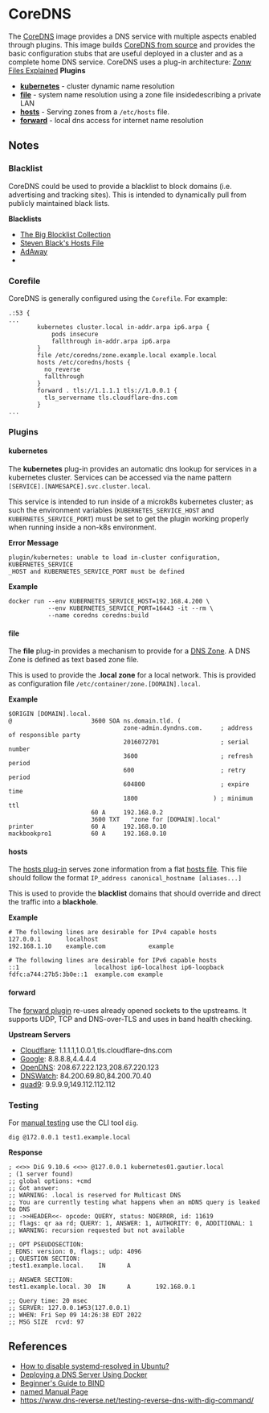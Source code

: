 # CoreDNS

The [CoreDNS](https://coredns.io) image provides a DNS service with multiple aspects enabled through plugins. This image builds [CoreDNS from source](https://github.com/coredns/coredns) and provides the basic configuration stubs that are useful deployed in a cluster and as a complete home DNS service. CoreDNS uses a plug-in architecture:
[Zonw Files Explained](http://www.steves-internet-guide.com/dns-zones-explained/)
**Plugins**

- **[kubernetes](https://coredns.io/plugins/kubernetes/)** - cluster dynamic name resolution
- **[file](https://coredns.io/plugins/file/)** - system name resolution using a zone file insidedescribing a private LAN
- **[hosts](https://coredns.io/plugins/hosts/)** - Serving zones from a `/etc/hosts` file.
- **[forward](https://coredns.io/plugins/forward/)** - local dns access for internet name resolution 

## Notes

### Blacklist
CoreDNS could be used to provide a blacklist to block domains (i.e. advertising and tracking sites). This is intended to dynamically pull from publicly maintained black lists.

**Blacklists**
- [The Big Blocklist Collection](https://firebog.net)
- [Steven Black's Hosts File](https://raw.githubusercontent.com/StevenBlack/hosts/master/hosts)
- [AdAway](https://adaway.org/hosts.txt)
- 

### Corefile
CoreDNS is generally configured using the `Corefile`. For example:
```
.:53 {
...
        kubernetes cluster.local in-addr.arpa ip6.arpa {
            pods insecure
            fallthrough in-addr.arpa ip6.arpa
        }
        file /etc/coredns/zone.example.local example.local
        hosts /etc/coredns/hosts {
          no_reverse
          fallthrough
        }
        forward . tls://1.1.1.1 tls://1.0.0.1 {
          tls_servername tls.cloudflare-dns.com
        }
...
```

### Plugins

#### kubernetes
The **kubernetes** plug-in provides an automatic dns lookup for services in a kubernetes cluster.  Services can be accessed via the name pattern `[SERVICE].[NAMESAPCE].svc.cluster.local`.

This service is intended to run inside of a microk8s kubernetes cluster; as such the environment variables (`KUBERNETES_SERVICE_HOST` and `KUBERNETES_SERVICE_PORT`) must be set to get the plugin working properly when running inside a non-k8s environment. 

**Error Message** 
```
plugin/kubernetes: unable to load in-cluster configuration, KUBERNETES_SERVICE
_HOST and KUBERNETES_SERVICE_PORT must be defined
```

**Example**
```
docker run --env KUBERNETES_SERVICE_HOST=192.168.4.200 \
           --env KUBERNETES_SERVICE_PORT=16443 -it --rm \
           --name coredns coredns:build
```
 
#### file
The **file** plug-in provides a mechanism to provide for a [DNS Zone](https://help.dyn.com/how-to-format-a-zone-file/). A DNS Zone is defined as text based zone file. 

This is used to provide the **.local zone** for a local network. This is provided as configuration file `/etc/container/zone.[DOMAIN].local`. 

**Example**
```
$ORIGIN [DOMAIN].local.
@                      3600 SOA ns.domain.tld. (
                                zone-admin.dyndns.com.     ; address of responsible party
                                2016072701                 ; serial number
                                3600                       ; refresh period
                                600                        ; retry period
                                604800                     ; expire time
                                1800                     ) ; minimum ttl
                       60 A     192.168.0.2
                       3600 TXT   "zone for [DOMAIN].local"
printer                60 A     192.168.0.10
mackbookpro1           60 A     192.168.0.10
```

#### hosts
The [hosts plug-in](https://coredns.io/plugins/hosts/) serves zone information from a flat [hosts file](https://www.man7.org/linux/man-pages/man5/hosts.5.html). This file should follow the format `IP_address canonical_hostname [aliases...]`

This is used to provide the **blacklist** domains that should override and direct the traffic into a **blackhole**.

**Example**
```
# The following lines are desirable for IPv4 capable hosts
127.0.0.1       localhost
192.168.1.10    example.com            example

# The following lines are desirable for IPv6 capable hosts
::1                     localhost ip6-localhost ip6-loopback
fdfc:a744:27b5:3b0e::1  example.com example
```

#### forward
The [forward plugin](https://coredns.io/plugins/forward/) re-uses already opened sockets to the upstreams. It supports UDP, TCP and DNS-over-TLS and uses in band health checking.

**Upstream Servers**
- [Cloudflare](https://www.cloudflare.com): 1.1.1.1,1.0.0.1,tls.cloudflare-dns.com
- [Google](https://www.google.com): 8.8.8.8,4.4.4.4
- [OpenDNS](https://www.opendns.com): 208.67.222.123,208.67.220.123
- [DNSWatch](https://www.dnswatch.info): 84.200.69.80,84.200.70.40
- [quad9](https://www.quad9.net): 9.9.9.9,149.112.112.112

### Testing
For [manual testing](https://www.a2hosting.com/kb/getting-started-guide/internet-and-networking/troubleshooting-dns-with-dig-and-nslookup) use the CLI tool `dig`.
```
dig @172.0.0.1 test1.example.local
```
**Response**
```
; <<>> DiG 9.10.6 <<>> @127.0.0.1 kubernetes01.gautier.local
; (1 server found)
;; global options: +cmd
;; Got answer:
;; WARNING: .local is reserved for Multicast DNS
;; You are currently testing what happens when an mDNS query is leaked to DNS
;; ->>HEADER<<- opcode: QUERY, status: NOERROR, id: 11619
;; flags: qr aa rd; QUERY: 1, ANSWER: 1, AUTHORITY: 0, ADDITIONAL: 1
;; WARNING: recursion requested but not available

;; OPT PSEUDOSECTION:
; EDNS: version: 0, flags:; udp: 4096
;; QUESTION SECTION:
;test1.example.local.    IN      A

;; ANSWER SECTION:
test1.example.local. 30  IN      A       192.168.0.1

;; Query time: 20 msec
;; SERVER: 127.0.0.1#53(127.0.0.1)
;; WHEN: Fri Sep 09 14:26:38 EDT 2022
;; MSG SIZE  rcvd: 97
```

## References
- [How to disable systemd-resolved in Ubuntu?](https://askubuntu.com/questions/907246/how-to-disable-systemd-resolved-in-ubuntu)
- [Deploying a DNS Server Using Docker](http://www.damagehead.com/blog/2015/04/28/deploying-a-dns-server-using-docker/)
- [Beginner's Guide to BIND](https://linuxtechlab.com/configuring-dns-server-using-bind/)
- [named Manual Page](https://linux.die.net/man/8/named)
- https://www.dns-reverse.net/testing-reverse-dns-with-dig-command/


